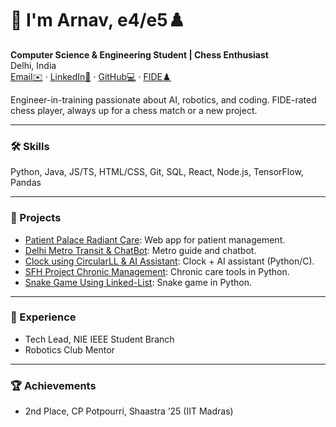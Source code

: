 # 👋 I'm Arnav, e4/e5♟️

**Computer Science & Engineering Student | Chess Enthusiast**  
Delhi, India  
[Email✉️](mailto:arnavsharma2908@gmail.com) · [LinkedIn🔗](https://linkedin.com/in/arnav-sharma-93a9bb269/) · [GitHub💻](https://github.com/ArnavSharma2908) · [FIDE♟️](https://ratings.fide.com/profile/88125041)

Engineer-in-training passionate about AI, robotics, and coding. FIDE-rated chess player, always up for a chess match or a new project.

---

### 🛠️ Skills

Python, Java, JS/TS, HTML/CSS, Git, SQL, React, Node.js, TensorFlow, Pandas

---

### 🌟 Projects

- [Patient Palace Radiant Care](https://github.com/ArnavSharma2908/patient-palace-radiant-care): Web app for patient management.
- [Delhi Metro Transit & ChatBot](https://github.com/ArnavSharma2908/Delhi-Metro-Transit-Corporation-and-Chatbot): Metro guide and chatbot.
- [Clock using CircularLL & AI Assistant](https://github.com/ArnavSharma2908/Clock-using-CircularLL_and_AIAssistant): Clock + AI assistant (Python/C).
- [SFH Project Chronic Management](https://github.com/ArnavSharma2908/SFH_Project_Chronic_Management): Chronic care tools in Python.
- [Snake Game Using Linked-List](https://github.com/ArnavSharma2908/Snake_Game_Using_Linked-List): Snake game in Python.

---

### 💼 Experience

- Tech Lead, NIE IEEE Student Branch
- Robotics Club Mentor

---

### 🏆 Achievements

- 2nd Place, CP Potpourri, Shaastra ’25 (IIT Madras)

